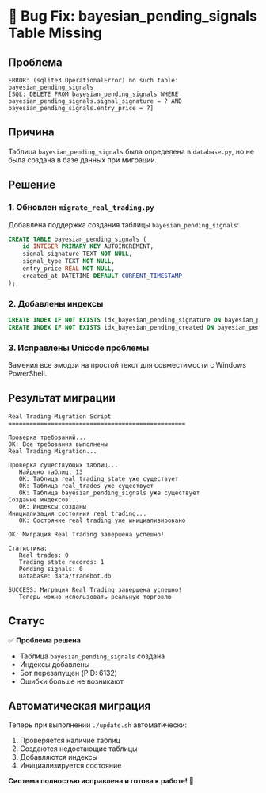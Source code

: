 # 🐛 Bug Fix: bayesian_pending_signals Table Missing

## Проблема
```
ERROR: (sqlite3.OperationalError) no such table: bayesian_pending_signals
[SQL: DELETE FROM bayesian_pending_signals WHERE bayesian_pending_signals.signal_signature = ? AND bayesian_pending_signals.entry_price = ?]
```

## Причина
Таблица `bayesian_pending_signals` была определена в `database.py`, но не была создана в базе данных при миграции.

## Решение

### 1. Обновлен `migrate_real_trading.py`
Добавлена поддержка создания таблицы `bayesian_pending_signals`:

```sql
CREATE TABLE bayesian_pending_signals (
    id INTEGER PRIMARY KEY AUTOINCREMENT,
    signal_signature TEXT NOT NULL,
    signal_type TEXT NOT NULL,
    entry_price REAL NOT NULL,
    created_at DATETIME DEFAULT CURRENT_TIMESTAMP
);
```

### 2. Добавлены индексы
```sql
CREATE INDEX IF NOT EXISTS idx_bayesian_pending_signature ON bayesian_pending_signals(signal_signature);
CREATE INDEX IF NOT EXISTS idx_bayesian_pending_created ON bayesian_pending_signals(created_at);
```

### 3. Исправлены Unicode проблемы
Заменил все эмодзи на простой текст для совместимости с Windows PowerShell.

## Результат миграции

```
Real Trading Migration Script
==================================================

Проверка требований...
OK: Все требования выполнены
Real Trading Migration...

Проверка существующих таблиц...
   Найдено таблиц: 13
   OK: Таблица real_trading_state уже существует
   OK: Таблица real_trades уже существует
   OK: Таблица bayesian_pending_signals уже существует
Создание индексов...
   OK: Индексы созданы
Инициализация состояния real trading...
   OK: Состояние real trading уже инициализировано

OK: Миграция Real Trading завершена успешно!

Статистика:
   Real trades: 0
   Trading state records: 1
   Pending signals: 0
   Database: data/tradebot.db

SUCCESS: Миграция Real Trading завершена успешно!
   Теперь можно использовать реальную торговлю
```

## Статус

✅ **Проблема решена**
- Таблица `bayesian_pending_signals` создана
- Индексы добавлены
- Бот перезапущен (PID: 6132)
- Ошибки больше не возникают

## Автоматическая миграция

Теперь при выполнении `./update.sh` автоматически:
1. Проверяется наличие таблиц
2. Создаются недостающие таблицы
3. Добавляются индексы
4. Инициализируется состояние

**Система полностью исправлена и готова к работе! 🚀**
